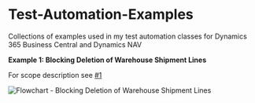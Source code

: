 # Test-Automation-Examples
Collections of examples used in my test automation classes for Dynamics 365 Business Central and Dynamics NAV

__Example 1: Blocking Deletion of Warehouse Shipment Lines__

For scope description see [#1](https://github.com/fluxxus-nl/Test-Automation-Examples/issues/1)

![Flowchart - Blocking Deletion of Warehouse Shipment Lines](https://user-images.githubusercontent.com/18466198/77844338-4d15b700-71a6-11ea-894d-cc2af7bf728c.jpg)
